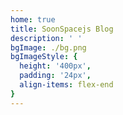 ```yaml
---
home: true
title: SoonSpacejs Blog
description: ' '
bgImage: ./bg.png
bgImageStyle: {
  height: '400px',
  padding: '24px',
  align-items: flex-end
}
---
```


